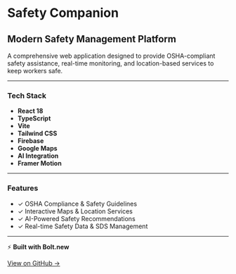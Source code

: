 # Safety Companion

## Modern Safety Management Platform

A comprehensive web application designed to provide OSHA-compliant safety assistance, real-time monitoring, and location-based services to keep workers safe.

---

### **Tech Stack**

- **React 18**
- **TypeScript**
- **Vite**
- **Tailwind CSS**
- **Firebase**
- **Google Maps**
- **AI Integration**
- **Framer Motion**

---

### **Features**

- ✓ OSHA Compliance & Safety Guidelines
- ✓ Interactive Maps & Location Services
- ✓ AI-Powered Safety Recommendations
- ✓ Real-time Safety Data & SDS Management

---

⚡ **Built with Bolt.new**

[View on GitHub →](https://github.com/HeyBatlle1/safety-companion.com)

